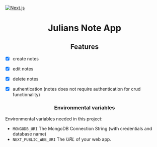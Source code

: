 [![Next.js](https://assets.zeit.co/image/upload/v1538361091/repositories/next-js/next-js.png)](https://nextjs.org)

<h1 align="center">Julians Note App</h1>


<h2 align="center">Features</h2>

- [x] create notes
- [x] edit notes
- [x] delete notes
- [x] authentication (notes does not require authentication for crud functionality)


<h3 align="center">Environmental variables</h3>

Environmental variables needed in this project:

- `MONGODB_URI` The MongoDB Connection String (with credentials and database name)
- `NEXT_PUBLIC_WEB_URI` The _URL_ of your web app.

